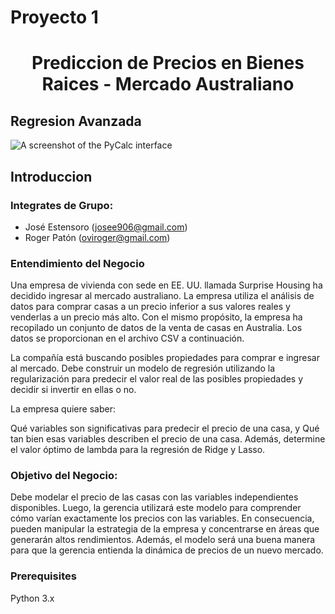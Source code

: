 # Proyecto 1
# <center> Prediccion de Precios en Bienes Raices - Mercado Australiano 
## Regresion Avanzada

![A screenshot of the PyCalc interface](house-prices.avif)
## Introduccion
  
### Integrates de Grupo:
* José Estensoro (josee906@gmail.com)
* Roger Patón (oviroger@gmail.com)

### Entendimiento del Negocio
  
Una empresa de vivienda con sede en EE. UU. llamada Surprise Housing ha decidido ingresar al mercado australiano. La empresa utiliza el análisis de datos para comprar casas a un precio inferior a sus valores reales y venderlas a un precio más alto. Con el mismo propósito, la empresa ha recopilado un conjunto de datos de la venta de casas en Australia. Los datos se proporcionan en el archivo CSV a continuación.

La compañía está buscando posibles propiedades para comprar e ingresar al mercado. Debe construir un modelo de regresión utilizando la regularización para predecir el valor real de las posibles propiedades y decidir si invertir en ellas o no.

La empresa quiere saber:

Qué variables son significativas para predecir el precio de una casa, y
Qué tan bien esas variables describen el precio de una casa.
Además, determine el valor óptimo de lambda para la regresión de Ridge y Lasso.

### Objetivo del Negocio:
  
Debe modelar el precio de las casas con las variables independientes disponibles. Luego, la gerencia utilizará este modelo para comprender cómo varían exactamente los precios con las variables. En consecuencia, pueden manipular la estrategia de la empresa y concentrarse en áreas que generarán altos rendimientos. Además, el modelo será una buena manera para que la gerencia entienda la dinámica de precios de un nuevo mercado.

  ### Prerequisites
  
  Python 3.x
